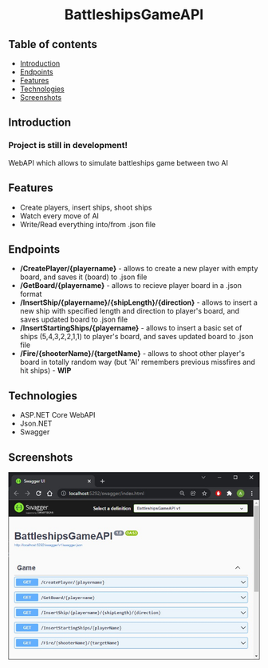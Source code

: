 <h1 align="center">
 BattleshipsGameAPI
</h1>

## Table of contents
* [Introduction](#introduction)
* [Endpoints](#Endpoints)
* [Features](#Features)
* [Technologies](#technologies)
* [Screenshots](#screenshots)

## Introduction
<h3>Project is still in development!</h3>
WebAPI which allows to simulate battleships game between two AI

## Features
* Create players, insert ships, shoot ships
* Watch every move of AI
* Write/Read everything into/from .json file

## Endpoints
* <b>/CreatePlayer/{playername}</b> - allows to create a new player with empty board, and saves it (board) to .json file
* <b>/GetBoard/{playername}</b> - allows to recieve player board in a .json format
* <b>/InsertShip/{playername}/{shipLength}/{direction}</b> - allows to insert a new ship with specified length and direction to player's board, and saves updated board to .json file
* <b>/InsertStartingShips/{playername}</b> - allows to insert a basic set of ships (5,4,3,2,2,1,1) to player's board, and saves updated board to .json file
* <b>/Fire/{shooterName}/{targetName}</b> - allows to shoot other player's board in totally random way (but 'AI' remembers previous missfires and hit ships) - <b>WIP</b>

## Technologies
* ASP.NET Core WebAPI
* Json.NET
* Swagger

## Screenshots
<p align="center">
 <img src="./battleshipsapi.jpg" alt="Screenshot from Swagger with BattleshipsGameAPI"/>
</p>
